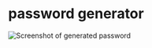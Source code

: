 # password generator

![Screenshot of generated password](https://raw.githubusercontent.com/CortlandSB/password-generator/master/Assets/passwordGeneratorScreenshot.png)
 
